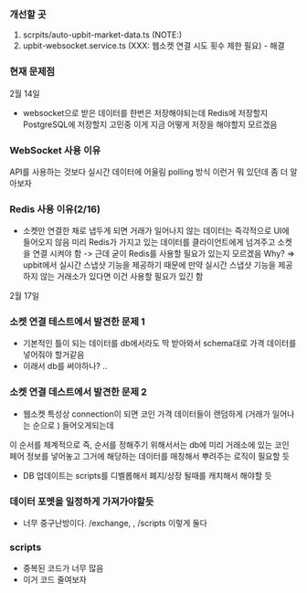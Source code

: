### 개선할 곳

1. scrpits/auto-upbit-market-data.ts (NOTE:)
2. upbit-websocket.service.ts (XXX: 웹소켓 연결 시도 횟수 제한 필요) - 해결

### 현재 문제점

2월 14일

- websocket으로 받은 데이터를 한번은 저장해야되는데
  Redis에 저장할지 PostgreSQL에 저장할지 고민중
  이게 지금 어떻게 저장을 해야할지 모르겠음

### WebSocket 사용 이유

API를 사용하는 것보다 실시간 데이터에 어울림
polling 방식 이런거 뭐 있던데 좀 더 알아보자

### Redis 사용 이유(2/16)

- 소켓만 연결한 채로 냅두게 되면 거래가 일어나지 않는 데이터는 즉각적으로 UI에 들어오지 않음
  미리 Redis가 가지고 있는 데이터를 클라이언트에게 넘겨주고 소켓을 연결 시켜야 함
  -> 근데 굳이 Redis를 사용할 필요가 있는지 모르겠음
  Why? => upbit에서 실시간 스냅샷 기능을 제공하기 때문에
  만약 실시간 스냅샷 기능을 제공하지 않는 거래소가 있다면 이건 사용할 필요가 있긴 함

2월 17일

### 소켓 연결 테스트에서 발견한 문제 1

- 기본적인 틀이 되는 데이터를 db에서라도 딱 받아와서 schema대로 가격 데이터를 넣어줘야 할거같음
- 이래서 db를 써야하나? ..

### 소켓 연결 데스트에서 발견한 문제 2

- 웹소켓 특성상 connection이 되면 코인 가격 데이터들이 랜덤하게 (거래가 일어나는 순으로 ) 들어오게되는데

이 순서를 체계적으로 즉, 순서를 정해주기 위해서서는
db에 미리 거래소에 있는 코인 페어 정보를 넣어놓고 그거에 해당하는 데이터를 매칭해서 뿌려주는 로직이 필요할 듯

- DB 업데이트는 scripts를 디벨롭해서 폐지/상장 될때를 캐치해서 해야할 듯

### 데이터 포멧을 일정하게 가져가야할듯

- 너무 중구난방이다.
  /exchange, , /scripts 이렇게 둘다

### scripts

- 중복된 코드가 너무 많음
- 이거 코드 줄여보자
